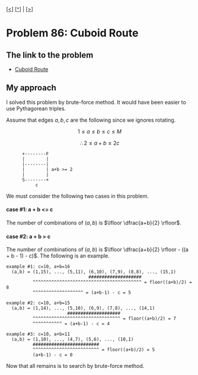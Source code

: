 \[[<](./p0085.md)] \[[^](../README.md)] | \[[>](./p0087.md)]

# Problem 86: Cuboid Route

## The link to the problem

- [Cuboid Route](https://projecteuler.net/problem=86)

## My approach

I solved this problem by brute-force method. It would have been easier to use Pythagorean triples.

Assume that edges $a, b, c$ are the following since we ignores rotating.

$$ 1 \le a \le b \le c \le M$$

$$\therefore 2 \le a + b \le 2c$$

```
      +--------F
      |        |
      |--------|
      |        | a+b >= 2
      |        |
      S--------+
           c
```

We must consider the following two cases in this problem.

#### case #1: a + b <= c

The number of combinations of $(a, b)$ is $\lfloor \dfrac{a+b}{2} \rfloor$.

#### case #2: a + b > c

The number of combinations of $(a, b)$ is $\lfloor \dfrac{a+b}{2} \rfloor - ((a + b - 1) - c)$.
The following is an example.

```
example #1: c=10, a+b=16
  (a,b) = (1,15), ..., (5,11), (6,10), (7,9), (8,8), ..., (15,1)
                               ####################
          ^^^^^^^^^^^^^^^^^^^^^^^^^^^^^^^^^^^^^^^^^ = floor((a+b)/2) = 8
          ^^^^^^^^^^^^^^^^^^^ = (a+b-1) - c = 5

example #2: c=10, a+b=15
  (a,b) = (1,14), ..., (5,10), (6,9), (7,8), ..., (14,1)
                       ####################
          ^^^^^^^^^^^^^^^^^^^^^^^^^^^^^^^^^ = floor((a+b)/2) = 7
          ^^^^^^^^^^^ = (a+b-1) - c = 4

example #3: c=10, a+b=11
  (a,b) = (1,10), ..., (4,7), (5,6), ..., (10,1)
          #########################
          ^^^^^^^^^^^^^^^^^^^^^^^^^ = floor((a+b)/2) = 5
          (a+b-1) - c = 0
```

Now that all remains is to search by brute-force method.

